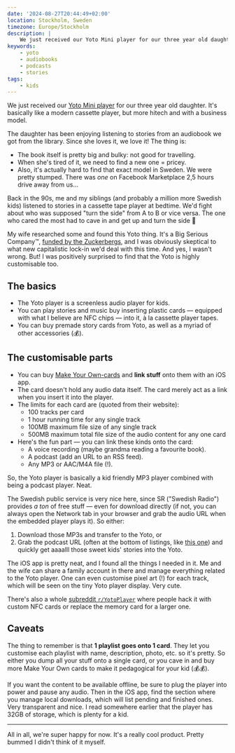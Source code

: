 ```yaml
---
date: '2024-08-27T20:44:49+02:00'
location: Stockholm, Sweden
timezone: Europe/Stockholm
description: |
    We just received our Yoto Mini player for our three year old daughter. It’s basically like a modern cassette player, but more hitech and with a business model.
keywords:
    - yoto
    - audiobooks
    - podcasts
    - stories
tags:
    - kids
---
```

We just received our [Yoto Mini player](https://eu.yotoplay.com) for our three year old daughter. It's basically like a modern cassette player, but more hitech and with a business model.

The daughter has been enjoying listening to stories from an audiobook we got from the library. Since she loves it, we love it! The thing is:

* The book itself is pretty big and bulky: not good for travelling.
* When she's tired of it, we need to find a new one = pricey.
* Also, it's actually hard to find that exact model in Sweden. We were pretty stumped. There was *one* on Facebook Marketplace 2,5 hours drive away from us…

Back in the 90s, me and my siblings (and probably a million more Swedish kids) listened to stories in a cassette tape player at bedtime. We'd fight about who was supposed "turn the side" from A to B or vice versa. The one who cared the most had to cave in and get up and turn the side 🥲

My wife researched some and found this Yoto thing. It's a Big Serious Company™, [funded by the Zuckerbergs](https://chanzuckerberg.com/newsroom/yoto-investment/), and I was obviously skeptical to what new capitalistic lock-in we'd deal with this time. And yes, I wasn't wrong. But! I was positively surprised to find that the Yoto is highly customisable too.

## The basics

* The Yoto player is a screenless audio player for kids.
* You can play stories and music buy inserting plastic cards — equipped with what I believe are NFC chips — into it, à la cassette player tapes.
* You can buy premade story cards from Yoto, as well as a myriad of other accessories (💰).

## The customisable parts

* You can buy [Make Your Own-cards](https://eu.yotoplay.com/make-your-own) and **link stuff** onto them with an iOS app.
* The card doesn't hold any audio data itself. The card merely act as a link when you insert it into the player.
* The limits for each card are (quoted from their website):
  - 100 tracks per card
  - 1 hour running time for any single track
  - 100MB maximum file size of any single track
  - 500MB maximum total file size of the audio content for any one card
* Here's the fun part — you can link these kinds onto the card:
  - A voice recording (maybe grandma reading a favourite book).
  - A podcast (add an URL to an RSS feed).
  - Any MP3 or AAC/M4A file (!).

So, the Yoto player is basically a kid friendly MP3 player combined with being a podcast player. Neat.

The Swedish public service is very nice here, since SR ("Swedish Radio") provides *a ton* of free stuff — even for download directly (if not, you can always open the Network tab in your browser and grab the audio URL when the embedded player plays it). So either:

1. Download those MP3s and transfer to the Yoto, or
2. Grab the podcast URL (often at the bottom of listings, like [this one](https://sverigesradio.se/avsnitt/klassiska-sagopaketet)) and quickly get aaaalll those sweet kids' stories into the Yoto.

The iOS app is pretty neat, and I found all the things I needed in it. Me and the wife can share a family account in there and manage everything related to the Yoto player. One can even customise pixel art (!) for each track, which will be seen on the tiny Yoto player display. Very cute.

There's also a whole [subreddit `r/YotoPlayer`](https://www.reddit.com/r/YotoPlayer/) where people hack it with custom NFC cards or replace the memory card for a larger one.

## Caveats

The thing to remember is that **1 playlist goes onto 1 card**. They let you customise each playlist with name, description, photo, etc. so it's pretty. So either you dump all your stuff onto a single card, or you cave in and buy more Make Your Own cards to make it pedagogical for your kid (💰💰).

If you want the content to be available offline, be sure to plug the player into power and pause any audio. Then in the iOS app, find the section where you manage local downloads, which will list pending and finished ones. Very transparent and nice. I read somewhere earlier that the player has 32GB of storage, which is plenty for a kid.

***

All in all, we're super happy for now. It's a really cool product. Pretty bummed I didn't think of it myself.
